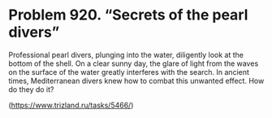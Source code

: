 # Problem 920. “Secrets of the pearl divers”

Professional pearl divers, plunging into the water, diligently look at the bottom of the shell. On a clear sunny day, the glare of light from the waves on the surface of the water greatly interferes with the search. In ancient times, Mediterranean divers knew how to combat this unwanted effect. How do they do it?

(https://www.trizland.ru/tasks/5466/)